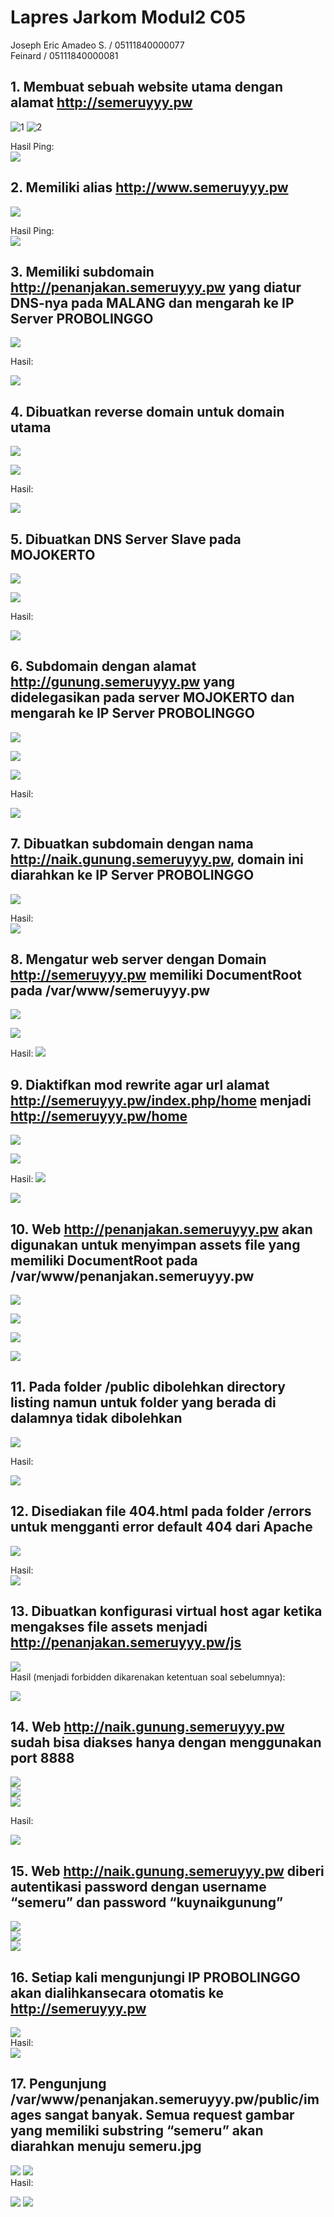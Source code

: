 # Lapres Jarkom Modul2 C05
Joseph Eric Amadeo S. / 05111840000077  
Feinard / 05111840000081

## 1. Membuat sebuah website utama dengan alamat http://semeruyyy.pw 
![1](https://lh5.googleusercontent.com/RTR_pvOtEZMWTk475htryTls1H5GyAV-zdWJJVfNkEL3q2dtfuBcuUp31IiGMxXt_UcNn66dn_DKWr3c0hWQs8W98fhZU26fOGzPXYvAdcKpthTjuohxf7c_wEvreAVBSr85ocWu)
![2](https://lh4.googleusercontent.com/FJAXFVr5CaVyj0yQ_3KIwKSft0YfRQAbnveiwpRDn9NljlLYX-1iISsSfGTc8MfmnruDXcHVSrodyFq6eqLVija2y29WHYNRo5fQpHXG9cDcO5zBMYzSP7M3jYRSNPJWcp-1edgo)  

Hasil Ping:  
![](https://lh5.googleusercontent.com/BpBRM58pPbo-_DYhTpmZithMhWP8N9rzGvTiAeenTEWV0cXc5p36nFFygx1MlTiMsDvaU-C_FW9hS3c2bCcYCEIWKBdWcexqkoVAMF7xcHOZY83xEQx7lzOuTq3mMqygxbQHi7l9)

## 2. Memiliki alias http://www.semeruyyy.pw
![]( https://lh5.googleusercontent.com/aX8BeoqJcZNsd8wmMy1oJoytIKWu2480v7gps3jPlVxBXqgVuysuAEPKsa2TnSnYTqjHeLVX5-j_hmgmTCUzzW-_yqVzvMlMEM0728uSYRNVypFa2gvbfx8GaJ85c_BcRS68KzL5)

Hasil Ping:  
![]( https://lh6.googleusercontent.com/iNBTsIHCUe9Gky8iWGPw8VeV-uwnpg8wiCM8AqugxboxFCSkdL1RbO9B6NN5piBfffXJ9EoNh_vEYfn18trYdCaBudUHtiS16KYjIPRQZ5wVG_t4iO1Z2PJE18XZlJ2NzkmyzeWT)

## 3. Memiliki subdomain http://penanjakan.semeruyyy.pw yang diatur DNS-nya pada MALANG dan mengarah ke IP Server PROBOLINGGO
![](https://lh5.googleusercontent.com/vDec0AV6JNDbe4YPvxNi8WdR2rtCmKGZeyXuGKfPtINGBNW62a0QZrmqfX_fB9FlS2WcQv4YoNfVQn6IGwHg4sZbgEuYKPKjvHE2aY2RbkcXmPoHDP8DyrWzCseYqihjQqP8QhE_)

Hasil:

![]( https://lh3.googleusercontent.com/Re4-h-qIc7bg5pThdGlx_pLYQ02z8sY7bF2gkXIg3vHq1NNCcq_kY2mwZkxtmX773GcBGiroVIZ-kf9sA3N1T40LiHxZfx7opSGAEfCZQyfYSFwWzhT4DHaTTXHQmJjDH6lIPsUs)

## 4. Dibuatkan reverse domain untuk domain utama  
![](https://lh3.googleusercontent.com/Yh2DabHXlPQntxuG8U0ktR18XcMr70GwNOtboERTzIn9rP6TB9bkPPT3_RIlZBkNnxCIR_ru3NovQTiDCJTvZXL7zpZA2Gql6PrwxacdXoK2Jvs2N5oKUY62_rPBYnzK02YYQjK8)

![]( https://lh5.googleusercontent.com/zT6QDJOYmfOpQpvOta2gJQwxrJ63xB_xlVOFEtFiktu6q9VEk6Wm1RSmbZgfa63z6pL161IXja1sOx3M-SwJliBwl37TqSDbHhBos4ycRsaikrGb0c-Tb3qzHFqgmSlQ7lnfTC4p)

Hasil:

![](https://lh5.googleusercontent.com/h4JQxSUI_IPnS80tFc_ERSAJJLTs4C9Te5xugujeIZNst1P4Cq76AqgNNuJ9cq6nSJ2tevuZwQ_rMKuOCyuVKjAYVGCNnezcrJ0ABHUy1DYYt7-DxoF_yHwL_ju25UKN2e8yrtZN)

## 5. Dibuatkan DNS Server Slave pada MOJOKERTO
![](https://lh3.googleusercontent.com/-IjHXN4SD828-NJybSuio6IxRtPcMuhVXUsCyDzzBaYB8iBsn8ukS2bq0VYl0kiZ9NvTVYC-KYYIAn6PUJZbeDV4fRz6D_pD7HNiu6Ns5zXZO8D-4y6Ul44NhghfZPZA-OKSuKdy)

![](https://lh4.googleusercontent.com/1rFjVfTsBE9-AM842rzggs-q_K6nX1OM8ZggqgoQGbIbsPXqr1KN3BaqcBzXF0vf8K_kZlYUr24K9yjV-hjxo4Og9BKc6X3KKY4ipabKavS9KlZAMmx1Btlkz3gX5fjZkiEMBWmD)

Hasil:

![](https://lh5.googleusercontent.com/i2sDUdf2hQNJyTZrDB_L3zN9EZ03F7UZ3WJzsRWsatroy8GDbDVnc1O7ieghPBt6drJi2M7LzPre_JzNXAj_1iS9cg4WXhR5f-xh4Arqagl-y0JqdxyH0SSPS4Zzifd9Z7iOv5Mo)

## 6. Subdomain dengan alamat http://gunung.semeruyyy.pw yang didelegasikan pada server MOJOKERTO dan mengarah ke IP Server PROBOLINGGO

![](https://lh4.googleusercontent.com/i9FRi3JZynFT8CPeLJqSZ1UvODOA2sMaoNyRIEtAY0Nulkm_gpWkVL0AnE028DcD_UDrqlGj3deb14Lwu1NdK69Y0hER9CPWoDL7Mj2570h7uBSO_0y1_K3e1JeinK3cEGsXbMOE)

![](https://lh3.googleusercontent.com/Fur6DkkMzx92hCBPVYatm-fbYqUwUpP12d7CAvwAWCmOn1FcsWOpEqcqIquX6f3KRCvTm8oFleL8J4K-twDvGt6INtrjbPg5g_h7OGewZHeGOmKuQpWZc9uwUKgYzV7G0PAKr1II)

![](https://lh3.googleusercontent.com/7kUYMfoB2wzH4cVQJTZpS9fuRmVUCw8e2H7istoxtnHj36tJ8Cjec_dtBeJQKCt_h1F49NPPDNa24rmhQmLdX8Ucob4eJfeNM3Qj2CeJ17xmqPQ8WsUklkWesypRlupZOmGBc7Ku)

Hasil:

![](https://lh6.googleusercontent.com/bwReI_3dIysRb5dlJXu4PpTg0bPN6zfNvApBPAVT6OBZXyiOIuJSJyF1V_VQEUCVCYm7p9MyxPdqLewb1Vm7T8UP3UVL4PIhGVkoMTMItKqcX6PH-uqf7AovtcuUgjiETdok_-BL)

## 7. Dibuatkan subdomain dengan nama http://naik.gunung.semeruyyy.pw, domain ini diarahkan ke IP Server PROBOLINGGO
![](https://lh3.googleusercontent.com/7kUYMfoB2wzH4cVQJTZpS9fuRmVUCw8e2H7istoxtnHj36tJ8Cjec_dtBeJQKCt_h1F49NPPDNa24rmhQmLdX8Ucob4eJfeNM3Qj2CeJ17xmqPQ8WsUklkWesypRlupZOmGBc7Ku)  

Hasil:  
![](https://lh6.googleusercontent.com/bwReI_3dIysRb5dlJXu4PpTg0bPN6zfNvApBPAVT6OBZXyiOIuJSJyF1V_VQEUCVCYm7p9MyxPdqLewb1Vm7T8UP3UVL4PIhGVkoMTMItKqcX6PH-uqf7AovtcuUgjiETdok_-BL)

## 8. Mengatur web server dengan Domain http://semeruyyy.pw memiliki DocumentRoot pada /var/www/semeruyyy.pw
![](https://lh4.googleusercontent.com/toYVMkFhCNdKiuXWHLXEOa7NMQ2AnP_1Ux0QC5QVE10DPivwP7l2fKfAZFTg8ttAbTmjNfmSBYJJ2aUFPCUCRfd0RgKyjrv6Q1lY6MkZGiF-O1wSV94rccknQDP1wNCUkWulNIeh)

![](https://lh4.googleusercontent.com/J7RFzHaTT7glk4Ja2lwMjeAnn214f4IIs7R8nGiIy2UI7M3zULbtmCcCLizH3AwKMvV0ySP21bO7OxwjqA9Nx35WspopycrTrL_ORPwhB74TAQC1QDjxGj5yPdtO1QoH_ePmnQgo)

Hasil:
![](https://lh5.googleusercontent.com/lnVFfSguj7pyBRWOkdIcIrd8aLx-0QZNRWvaedIkOXOq8XN3_fGDE57MIXPN-tmDE1ih3td9fbqhhILkmgDBD-SvLfXw-BDv1TAa2oF4gjzfFgFikrS698iYNLqLtufUG-L4mrwe)

## 9. Diaktifkan mod rewrite agar url alamat http://semeruyyy.pw/index.php/home menjadi http://semeruyyy.pw/home 
![](https://lh5.googleusercontent.com/JX9OKbab9FYDyA_uz4X-2XxwzgbtyQhqHf7w-8Rl_qlDlNI7WcMH5r-StzRrxAJMrZklxu0WXcpSvGx8J_v7R6h8MBkH_rltdVjM85bkRh6GgvX3eXRniErlz5A_qYujH5eywHCG)

![](https://lh6.googleusercontent.com/zz3MSN2fANIa6I1JoIEMSTeZdCTDEcJ6f-AHWFX8EJs3fJnEFdQQUVBV_j8AqvmmUn9puW_D0dQ1Fg7tuFsmyvZk8SRubkY0FfNDFx7ZHJ6ZRbVFpdO6cgkvH1s7sE9YXLnuIKsz)

Hasil:
![](https://lh4.googleusercontent.com/reiPNeyXmU4pWCnfMNGKVcP0Q85_LmR9M28R4ig98LqYKX1HQHcNux9gnKoZhgEqtmqdoyg_AZm1nAWCv1sGFTU3Ms5UJVy1LZPPVKEhBfeBU0wcjOEM9IlqCoSDfg15YDNLX9Xp)

![](https://lh4.googleusercontent.com/_oHEg2PlGEO9GT4fvFfVVzmzeQmdYAR_15LXw92K-X7cMAX3w0QXstJA6QLz7NVJmnKzTG--2cmtrelMj_snCkYuRfdrBLHmAszJgAvPlqk9wXneDvVHTJ4UndW4gpMez_dBZ0cr)

## 10. Web http://penanjakan.semeruyyy.pw akan digunakan untuk menyimpan assets file yang memiliki DocumentRoot pada /var/www/penanjakan.semeruyyy.pw
![](https://lh5.googleusercontent.com/IcbSepoE0KZEcPbpx6zpOE8l6TtvLPBNWBc0oL-CVYTUGJExeB2Doj6amqrDOwdrnY8CU8ojLw6TAAwRoA6DSP5yEVIO-j4NSzbIsQRxkNNDmzbiEhpNs9kfx9X2IH_YS408UOOw)

![](https://lh3.googleusercontent.com/U2XuMuog4vwK9KElqX0URcuIJ4c6suK3_fwD0qPjkicBAtk3N7BjaAyUCv4TC0aDMwIFhTKsGG4CKSGtiX8VPI83EgIRC99rGtiKfPY7Oo7Pn0HofQu98dqZWiqZ5S2TYR2xgz0O)

![](https://lh6.googleusercontent.com/8Hp_4TjBTRMVGYGbITfA1cJ6oI9hZCFVN266JaMrIpG4mH3ivDpaXrBIj1hzTdOrYiOmdSwtKcbzXqSKLBSlUKN4QuWYePYPkNJcklIowQkE7w5RukQtFXxliSDXoeqaus5i821t)

![](https://lh5.googleusercontent.com/WXwrXdSL_rVDP6yJoxKhfXENTWo-OSewX3HW8lLCljYiObowj9Sps-bJW5S2hRwM1lAD8whKk9dey3qrJRBaqIFy56JSJmexRT8HRkuNM3Omb9Ceanp4iqV5fbZD8_xn0wZFwNRR)

## 11. Pada folder /public dibolehkan directory listing namun untuk folder yang berada di dalamnya tidak dibolehkan
![](https://lh4.googleusercontent.com/jM8kTwXAEXCx1Cnpum7xcEp4sjdobx0NPcStwCTdFQ41NUnQ2W0ZixZSpYhlVqdMcyAfa3F1SCEULi6MvSGdsIaMToMSSXqtju4hk6PwzHjJGGNyAMwNVkXbNqTZstudZUFoSFv6)

Hasil:

![](https://lh3.googleusercontent.com/3BrIOywRmFHEuJ05Z-J9_qCJ78Wp315CZ3-oaTh1LOj5OwKobeWReOXFH88G91VLN7-KVvza54fdxOUpqjTsZS-Pg-BBmnYUsoMLrvKAXd8__MX_Bd6z1wsTl4mR8h2ZKlNcHcec)  

## 12. Disediakan file 404.html pada folder /errors untuk mengganti error default 404 dari Apache

![](https://lh4.googleusercontent.com/cY97lxIJ5Q4IIxuLtVpGPZSf4ITX02qUFdiD4sWk-99REHplELj68rm6p_DCTl-suajreaBT2XFjjjnW--nS3vZYRDYOwLd6KKae6AQqrct_6SIaEG1I-G-ZglrPZQVQ6hhRP9wM)

Hasil:  
![](https://lh4.googleusercontent.com/0DeHVKm_dXgnHTQLPD-yTvikW3UcA0N61Q9fyYxiOms3TCROVI8JZSZ4e-IOqpWh_wkdNDUquWJNQ6RnjTsZWlATN_METQ2OgE7V_xK1HoitBE-gmLy5o8H5f7_L7i_lKN2x89Zm)
## 13. Dibuatkan konfigurasi virtual host agar ketika mengakses file assets menjadi http://penanjakan.semeruyyy.pw/js
![](https://lh3.googleusercontent.com/RXNsEaBIKjz0Yklei-rFuK56veske6ltZmAXKlqkpLYb6nL-DCqpgBi5G8Nv-J5KA5n_v8oFC9CSNTn2Gr2zknNg7p8IyyU7Y6orYSNlzO_Ph5Lv5BD2SdpQeHn4aSd6RYsEtenn)  
Hasil (menjadi forbidden dikarenakan ketentuan soal sebelumnya):  

![](https://lh5.googleusercontent.com/Ap7OvFwFlFYlPSglEWTd-vY5JUgMyDoVGc4yodZc2d4QpPghOCyWPteoc1qVYLYZFE8aAN1jNHj-LJoXS8OnIZleUD6kQefOj7eqVd43ntGi1C7SaEDrQV3OsmffiFRd-DBmzzYf)

## 14. Web http://naik.gunung.semeruyyy.pw sudah bisa diakses hanya dengan menggunakan port 8888
![](https://lh3.googleusercontent.com/CwhpGHN5io_3DWlX3ohmuCUwP2HGl7DqpHMP5q0Cx7vJaxc7wHqSWKRsstYkPMq0aAMkLJuurRA_20YO4e-beHrAlQPk6_2on8CBOb4_QJoCeAZL_uXsJ5e_a6DcY21NVa24iEnu)  
![](https://lh3.googleusercontent.com/LYVf7D8IgEC96GQB3LoHAyZ480b4DMW_dhzrl3EB4j3iTL0hyVfyDbl0DrjtunvBmc449jjMQnwW18-oQdn-V1tfKyyG8l6XIq88CELZuoJS62ch7MSUGWSrERefrMk20rHuAGbQ)  
![](https://lh6.googleusercontent.com/e2H1ZbCo8an1uzrJmdeZEUQUHtENWqdyi7blWOLwX6zwosJSgs15N3ExxuWgN9pI8qL4YPg-wY6miufyk08y0WS-a4PDS6hABJNxZrP6ealUOvBIwqc-r9Cp6o3-G4vguU_eC8_B) 

Hasil:  

![](https://lh4.googleusercontent.com/ZUE_vxpCaUNg06UEJs4ADIWh3nuRatxOZBprdmWvjA5NEHK96hlvQl_KFtYw9R6yjPJ-Jdb_bghqiumI87pNBGDgvRlIi3hW8uh4TVTMWya2DKQQBZlyic4Yoajzlna83YI4AOuQ)
## 15. Web http://naik.gunung.semeruyyy.pw diberi autentikasi password dengan username “semeru” dan password “kuynaikgunung”
![](https://lh4.googleusercontent.com/ESlGcaEXeBccHhFyXuAc_dHfLAJ6fncpWIH8Q30sEAReTTjCspGH34-sEDB9e3N6_WqwsYwGzoCba58bil-Lds2Obi1V94r4fMbI_Rw9RDIo08jZpq5TjEcIZkpsmTP4plujXlgp)  
![](https://lh6.googleusercontent.com/qd5aU1Zi6AlyDABhbyjS-m2lA9V8ZAw0BnF3uNgCdzg7kTgWsBZN7sb9VbpQtt51AIO22EWL-qyJFLBi__cK11K6Evh_t-N95SsPqi0hqyMh11XA17TBE3CnCKdVjt0ti3iYLDan)  
![](https://lh5.googleusercontent.com/J9FV4NKlmX4WnRxXGAGu21vzZf_8nvH7Gwb3eRqFmVt25X1aViP2_xJMSYRFcpIx2-qjO8rgPhNOIEUkUucTZAKXr8E68ebQ3c-nPJAUaOR_zbQ1YRuDk29EoUMffgADJxc2Bo_E)  

## 16. Setiap kali mengunjungi IP PROBOLINGGO akan dialihkansecara otomatis ke http://semeruyyy.pw
![](https://lh4.googleusercontent.com/a2F091GOKtOwcaAdUNmuGG2NJMbto46GDcglNI3JA05dWNADt7hMDoF5z7Gwi5UZ_sSeMuFdYbyYa6uY4T5FPDcfy8DUaFZVw-TeHiuv-lNIrOtQXLYHGv41zeId0ifJvMWb6-TQ)  
Hasil:  
![](https://lh5.googleusercontent.com/FSEtKmSbstbNuIIs6_6t_6MFhSn3jQxaDSwYMIXNTuSHYH2pfCtiuM4PIfFzJ7Z1bkas62c-CS3TF8DfPQrZ9CdafKBD4I6D3vKJwgBJHCxGFnljTJWe3KR4j2V4c7oDYJ4Su54L)

## 17. Pengunjung /var/www/penanjakan.semeruyyy.pw/public/images sangat banyak. Semua request gambar yang memiliki substring “semeru” akan diarahkan menuju semeru.jpg

![](https://lh5.googleusercontent.com/HrtAKqgsMLY5TceIwm_5QEB2rINx4Hs_C6QzdD14i9ogiwkcPdDG1UaSrByNrhivyKXztedUi6wL6sNq2c2FkSw0R7WbF0QLQbrPEz9Nnw0M2kW_Fh62cIrEEadGBsnEFOaMPKAD)
![](https://lh6.googleusercontent.com/ujhdKwcFM9wYWTHT9ST6qIfjrZANzvPfP7t-X8qyi68IUaNUJDMKjeD2p4FYFWBjwMFpXj5YGm_AagU9xxkoekdb_3CaTYeHe8cTJqyLUYEhvlOmyxNBmOGkmKXC9mZjFtWLtFT8)  
Hasil:  

![](https://lh3.googleusercontent.com/UpkUZgfyEHaR-QnmraTx3I10QzJsflQj4aLj9iTogvmsyjJiexzu16z2jcEYnD2m4tFa_aas62nl3h124UVwjsBw-GklNNW19qSQz4GH6S7CaclYgUG--pvcWKjNtmzXIxTzfIqr)
![](https://lh4.googleusercontent.com/eFO7W5qWQ4v5d1ApTBv4uNmXfSmFZROlP9Zs_4YiFmnC530D7o0DgU3MHTP5Ti_chv-TFJcNyrWMq6_JAEMaPX7P-FQ8t-d62bi5Hq6glkTyTAk37jKt_XMqEvvdn1rditBZ2xDL)
